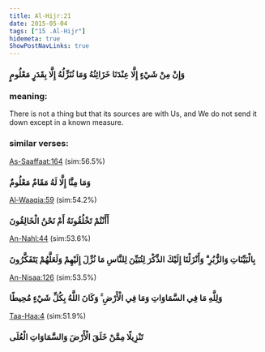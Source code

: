 ```yaml
---
title: Al-Hijr:21
date: 2015-05-04
tags: ["15 .Al-Hijr"]
hidemeta: true 
ShowPostNavLinks: true 
---
```

### وَإِنْ مِنْ شَيْءٍ إِلَّا عِنْدَنَا خَزَائِنُهُ وَمَا نُنَزِّلُهُ إِلَّا بِقَدَرٍ مَعْلُومٍ
### meaning: 
There is not a thing but that its sources are with Us, and We do not send it down except in a known measure.
### similar verses: 

[As-Saaffaat:164](/37/164) (sim:56.5%)

### وَمَا مِنَّا إِلَّا لَهُ مَقَامٌ مَعْلُومٌ

[Al-Waaqia:59](/56/59) (sim:54.2%)

### أَأَنْتُمْ تَخْلُقُونَهُ أَمْ نَحْنُ الْخَالِقُونَ

[An-Nahl:44](/16/44) (sim:53.6%)

### بِالْبَيِّنَاتِ وَالزُّبُرِ ۗ وَأَنْزَلْنَا إِلَيْكَ الذِّكْرَ لِتُبَيِّنَ لِلنَّاسِ مَا نُزِّلَ إِلَيْهِمْ وَلَعَلَّهُمْ يَتَفَكَّرُونَ

[An-Nisaa:126](/4/126) (sim:53.5%)

### وَلِلَّهِ مَا فِي السَّمَاوَاتِ وَمَا فِي الْأَرْضِ ۚ وَكَانَ اللَّهُ بِكُلِّ شَيْءٍ مُحِيطًا

[Taa-Haa:4](/20/4) (sim:51.9%)

### تَنْزِيلًا مِمَّنْ خَلَقَ الْأَرْضَ وَالسَّمَاوَاتِ الْعُلَى
